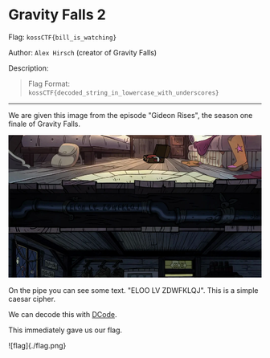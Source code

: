 # Gravity Falls 2

Flag: `kossCTF{bill_is_watching}`

Author: `Alex Hirsch` (creator of Gravity Falls)

Description:
> Flag Format: `kossCTF{decoded_string_in_lowercase_with_underscores}`

---

We are given this image from the episode "Gideon Rises", the season one finale of Gravity Falls.

![cipher](./in_the_pips.png)

On the pipe you can see some text. "ELOO LV ZDWFKLQJ". This is a simple caesar cipher.

We can decode this with [DCode](https://dcode.fr/en).

This immediately gave us our flag. 

![flag]{./flag.png}
